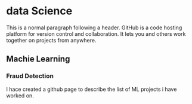 # data Science

This is a normal paragraph following a header. GitHub is a code hosting platform for version control and collaboration. It lets you and others work together on projects from anywhere.

## Machie Learning

### Fraud Detection
I hace created a github page to describe the list of ML projects i have worked on.

